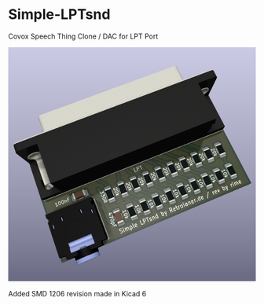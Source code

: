 # Simple-LPTsnd
Covox Speech Thing Clone / DAC for LPT Port

![SMD 1206 Kicad render](rSMDKicad/simplelptsnd_kicad.png)

Added SMD 1206 revision made in Kicad 6

